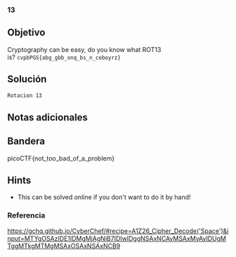 ### 13
## Objetivo

Cryptography can be easy, do you know what ROT13 is? `cvpbPGS{abg_gbb_onq_bs_n_ceboyrz}`
## Solución
```bash
Rotacion 13
```
## Notas adicionales

## Bandera

picoCTF{not_too_bad_of_a_problem}
## Hints

- This can be solved online if you don't want to do it by hand!

### Referencia

https://gchq.github.io/CyberChef/#recipe=A1Z26_Cipher_Decode('Space')&input=MTYgOSAzIDE1IDMgMjAgNiB7IDIwIDggNSAxNCAyMSAxMyAyIDUgMTggMTkgMTMgMSAxOSAxNSAxNCB9